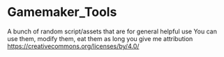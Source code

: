 # Gamemaker_Tools
 A bunch of random script/assets that are for general helpful use
 You can use them, modify them, eat them as long you give me attribution
 https://creativecommons.org/licenses/by/4.0/

